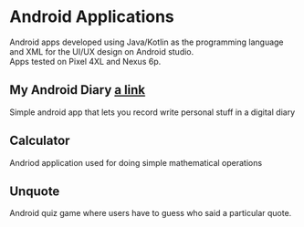 # Android Applications 
Android apps developed using Java/Kotlin as the programming language and XML for the UI/UX design on Android studio.   
Apps tested on Pixel 4XL and Nexus 6p.

## My Android Diary [a link](https://github.com/aditya-tekale-99/Android/tree/main/MyAndroidDiary)
Simple android app that lets you record write personal stuff in a digital diary

## Calculator
Andriod application used for doing simple mathematical operations

## Unquote
Android quiz game where users have to guess who said a particular quote.
